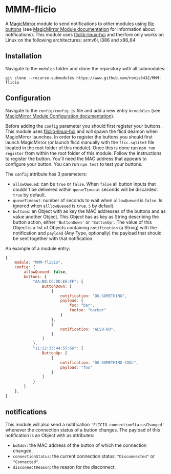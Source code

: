 # MMM-flicio

A [MagicMirror](https://magicmirror.builders/) module to send notifications to other modules using [flic buttons](https://www.flic.io) (see [MagicMirror Module documentation](https://docs.magicmirror.builders/development/core-module-file.html) for information about notifications). This module uses [fliclib-linux-hci](https://github.com/50ButtonsEach/fliclib-linux-hci) and therfore only works on Linux on the following architectures: armv6l, i386 and x86_64

## Installation

Navigate to the `modules` folder and clone the repository with all submodules:

`git clone --recurse-submodules https://www.github.com/nomis6432/MMM-flicio`

## Configuration

Navigate to the `config/config.js` file and add a new entry in `modules` (see [MagicMirror Module Configuration documentation](https://docs.magicmirror.builders/modules/configuration.html)).

Before adding the `config` parameter you should first register your buttons. This module uses [fliclib-linux-hci](https://github.com/50ButtonsEach/fliclib-linux-hci) and will spawn the flicd deamon when MagicMirror launches. In order to register the buttons you should first launch MagicMirror (or launch flicd manually with the `flic.sqlite3` file located in the root folder of this module). Once this is done run `npm run register` from within the root folder of this module. Follow the instructions to register the button. You'll need the MAC address that appears to configure your button. You can run `npm test` to test your buttons.

The `config` attribute has 3 parameters:

* `allowQueued`: can be `true` or `false`. When `false` all button inputs that couldn't be delivered within `queueTimeout` seconds will be discarded. `true` by default.
* `queueTimeout`: number of seconds to wait when `allowQueued` is `false`. Is ignored when `alllowQueued` is `true`. `5` by default.
* `buttons`: an Object with as key the MAC addresses of the buttons and as value another Object. This Object has as key as String describing the button action, either `'ButtonDown'` or `'ButtonUp'`. The value of this Object is a list of Objects containing `notification` (a String) with the notification and `payload` (Any Type, optionally) the payload that should be sent together with that notification.

An example of a module entry:

```js
{
	module: "MMM-flicio",
	config: {
		allowQueued: false,
		buttons: {
			"AA:BB:CC:DD:EE:FF": {
				ButtonDown: [
					{
						notification: "DO-SOMETHING",
						payload: {
							foo: "bar",
							foofoo: "barbar"
						}
					},
					{
						notification: "ALSO-DO",
					}
				]
			},
			"11:22:33:44:55:66": {
				ButtonUp: [
					{
						notification: "DO-SOMETHING-COOL",
						payload: "foo"
					}
				]
			}
		}
	},
}
```
## notifications

This module will also send a notification `'FLICIO-connectionStatusChanged'` whenever the connection status of a button changes. The payload of this notification is an Object with as attributes:

* `bdAddr`: the MAC address of the button of which the connection changed.
* `connectionStatus`: the current connection status: `"Disconnected"` or `"Connected"`.
* `disconnectReason`: the reason for the disconnect.
